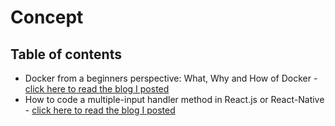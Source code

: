 # Concept

## Table of contents
- Docker from a beginners perspective: What, Why and How of Docker - [click here to read the blog I posted](https://www.linkedin.com/pulse/docker-101-part-1-what-why-how-ram-pandey)
- How to code a multiple-input handler method in React.js or React-Native - [click here to read the blog I posted](https://www.linkedin.com/pulse/how-code-multiple-input-handler-method-reactjs-ram-pandey)

